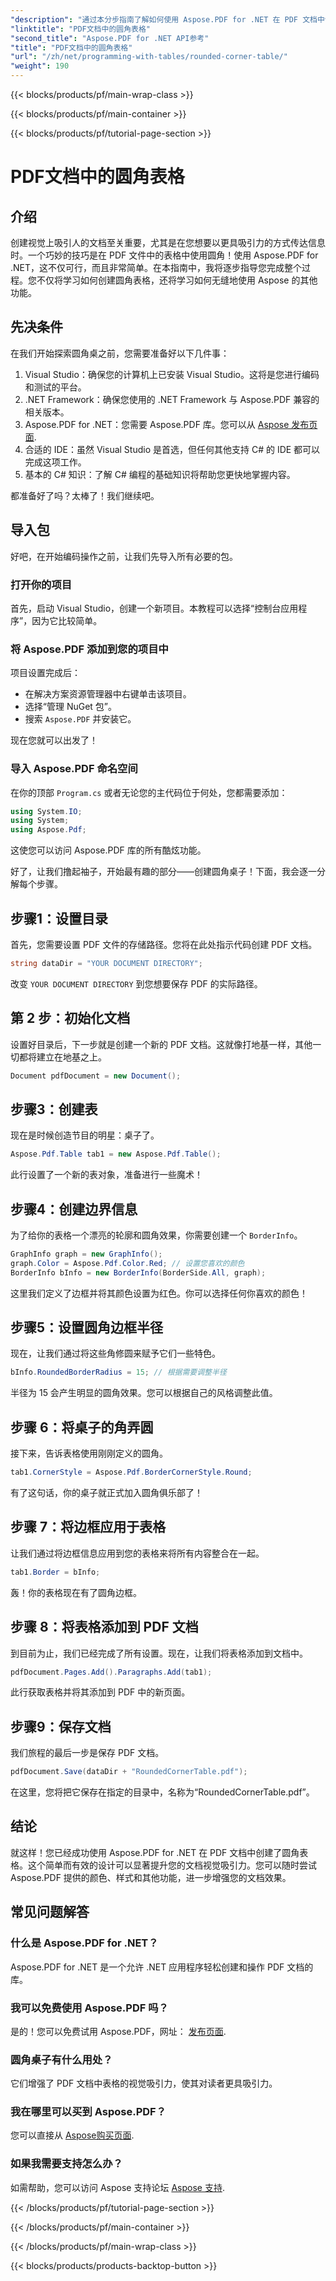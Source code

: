 ```yaml
---
"description": "通过本分步指南了解如何使用 Aspose.PDF for .NET 在 PDF 文档中创建漂亮的圆角表格。"
"linktitle": "PDF文档中的圆角表格"
"second_title": "Aspose.PDF for .NET API参考"
"title": "PDF文档中的圆角表格"
"url": "/zh/net/programming-with-tables/rounded-corner-table/"
"weight": 190
---
```


{{< blocks/products/pf/main-wrap-class >}}

{{< blocks/products/pf/main-container >}}

{{< blocks/products/pf/tutorial-page-section >}}

# PDF文档中的圆角表格

## 介绍

创建视觉上吸引人的文档至关重要，尤其是在您想要以更具吸引力的方式传达信息时。一个巧妙的技巧是在 PDF 文件中的表格中使用圆角！使用 Aspose.PDF for .NET，这不仅可行，而且非常简单。在本指南中，我将逐步指导您完成整个过程。您不仅将学习如何创建圆角表格，还将学习如何无缝地使用 Aspose 的其他功能。

## 先决条件

在我们开始探索圆角桌之前，您需要准备好以下几件事：

1. Visual Studio：确保您的计算机上已安装 Visual Studio。这将是您进行编码和测试的平台。
2. .NET Framework：确保您使用的 .NET Framework 与 Aspose.PDF 兼容的相关版本。
3. Aspose.PDF for .NET：您需要 Aspose.PDF 库。您可以从 [Aspose 发布页面](https://releases。aspose.com/pdf/net/).
4. 合适的 IDE：虽然 Visual Studio 是首选，但任何其他支持 C# 的 IDE 都可以完成这项工作。
5. 基本的 C# 知识：了解 C# 编程的基础知识将帮助您更快地掌握内容。

都准备好了吗？太棒了！我们继续吧。

## 导入包

好吧，在开始编码操作之前，让我们先导入所有必要的包。 

### 打开你的项目

首先，启动 Visual Studio，创建一个新项目。本教程可以选择“控制台应用程序”，因为它比较简单。

### 将 Aspose.PDF 添加到您的项目中

项目设置完成后：
- 在解决方案资源管理器中右键单击该项目。
- 选择“管理 NuGet 包”。
- 搜索 `Aspose.PDF` 并安装它。

现在您就可以出发了！

### 导入 Aspose.PDF 命名空间

在你的顶部 `Program.cs` 或者无论您的主代码位于何处，您都需要添加：

```csharp
using System.IO;
using System;
using Aspose.Pdf;
```

这使您可以访问 Aspose.PDF 库的所有酷炫功能。

好了，让我们撸起袖子，开始最有趣的部分——创建圆角桌子！下面，我会逐一分解每个步骤。

## 步骤1：设置目录

首先，您需要设置 PDF 文件的存储路径。您将在此处指示代码创建 PDF 文档。

```csharp
string dataDir = "YOUR DOCUMENT DIRECTORY";
```

改变 `YOUR DOCUMENT DIRECTORY` 到您想要保存 PDF 的实际路径。 

## 第 2 步：初始化文档

设置好目录后，下一步就是创建一个新的 PDF 文档。这就像打地基一样，其他一切都将建立在地基之上。

```csharp
Document pdfDocument = new Document();
```

## 步骤3：创建表

现在是时候创造节目的明星：桌子了。

```csharp
Aspose.Pdf.Table tab1 = new Aspose.Pdf.Table();
```

此行设置了一个新的表对象，准备进行一些魔术！

## 步骤4：创建边界信息

为了给你的表格一个漂亮的轮廓和圆角效果，你需要创建一个 `BorderInfo`。

```csharp
GraphInfo graph = new GraphInfo();
graph.Color = Aspose.Pdf.Color.Red; // 设置您喜欢的颜色
BorderInfo bInfo = new BorderInfo(BorderSide.All, graph);
```

这里我们定义了边框并将其颜色设置为红色。你可以选择任何你喜欢的颜色！

## 步骤5：设置圆角边框半径

现在，让我们通过将这些角修圆来赋予它们一些特色。

```csharp
bInfo.RoundedBorderRadius = 15; // 根据需要调整半径
```

半径为 15 会产生明显的圆角效果。您可以根据自己的风格调整此值。

## 步骤 6：将桌子的角弄圆

接下来，告诉表格使用刚刚定义的圆角。

```csharp
tab1.CornerStyle = Aspose.Pdf.BorderCornerStyle.Round;
```

有了这句话，你的桌子就正式加入圆角俱乐部了！

## 步骤 7：将边框应用于表格

让我们通过将边框信息应用到您的表格来将所有内容整合在一起。

```csharp
tab1.Border = bInfo;
```

轰！你的表格现在有了圆角边框。

## 步骤 8：将表格添加到 PDF 文档

到目前为止，我们已经完成了所有设置。现在，让我们将表格添加到文档中。

```csharp
pdfDocument.Pages.Add().Paragraphs.Add(tab1);
```

此行获取表格并将其添加到 PDF 中的新页面。 

## 步骤9：保存文档

我们旅程的最后一步是保存 PDF 文档。 

```csharp
pdfDocument.Save(dataDir + "RoundedCornerTable.pdf");
```

在这里，您将把它保存在指定的目录中，名称为“RoundedCornerTable.pdf”。

## 结论

就这样！您已经成功使用 Aspose.PDF for .NET 在 PDF 文档中创建了圆角表格。这个简单而有效的设计可以显著提升您的文档视觉吸引力。您可以随时尝试 Aspose.PDF 提供的颜色、样式和其他功能，进一步增强您的文档效果。

## 常见问题解答

### 什么是 Aspose.PDF for .NET？
Aspose.PDF for .NET 是一个允许 .NET 应用程序轻松创建和操作 PDF 文档的库。

### 我可以免费使用 Aspose.PDF 吗？
是的！您可以免费试用 Aspose.PDF，网址： [发布页面](https://releases。aspose.com/).

### 圆角桌子有什么用处？
它们增强了 PDF 文档中表格的视觉吸引力，使其对读者更具吸引力。

### 我在哪里可以买到 Aspose.PDF？
您可以直接从 [Aspose购买页面](https://purchase。aspose.com/buy).

### 如果我需要支持怎么办？
如需帮助，您可以访问 Aspose 支持论坛 [Aspose 支持](https://forum。aspose.com/c/pdf/10).

{{< /blocks/products/pf/tutorial-page-section >}}

{{< /blocks/products/pf/main-container >}}

{{< /blocks/products/pf/main-wrap-class >}}

{{< blocks/products/products-backtop-button >}}